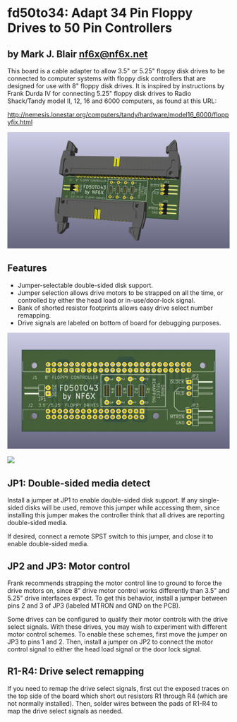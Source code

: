# fd50to34: Adapt 34 Pin Floppy Drives to 50 Pin Controllers
## by Mark J. Blair <nf6x@nf6x.net>

This board is a cable adapter to allow 3.5" or 5.25" floppy disk drives to be connected to computer systems with floppy disk controllers that are designed for use with 8" floppy disk drives. It is inspired by instructions by Frank Durda IV for connecting 5.25" floppy disk drives to Radio Shack/Tandy model II, 12, 16 and 6000 computers, as found at this URL:

http://nemesis.lonestar.org/computers/tandy/hardware/model16_6000/floppyfix.html

![](pics/fd50to34-assembled.png?raw=true)

## Features

* Jumper-selectable double-sided disk support.
* Jumper selection allows drive motors to be strapped on all the time, or controlled by either the head load or in-use/door-lock signal.
* Bank of shorted resistor footprints allows easy drive select number remapping.
* Drive signals are labeled on bottom of board for debugging purposes.

![](pics/fd50to34-top.png?raw=true)

![](pics/fd50to34-bottom.png?raw=true)

## JP1: Double-sided media detect

Install a jumper at JP1 to enable double-sided disk support. If any single-sided disks will be used, remove this jumper while accessing them, since installing this jumper makes the controller think that all drives are reporting double-sided media.

If desired, connect a remote SPST switch to this jumper, and close it to enable double-sided media.

## JP2 and JP3: Motor control

Frank recommends strapping the motor control line to ground to force the drive motors on, since 8" drive motor control works differently than 3.5" and 5.25" drive interfaces expect. To get this behavior, install a jumper between pins 2 and 3 of JP3 (labeled MTRON and GND on the PCB).

Some drives can be configured to qualify their motor controls with the drive select signals. With these drives, you may wish to experiment with different motor control schemes. To enable these schemes, first move the jumper on JP3 to pins 1 and 2. Then, install a jumper on JP2 to connect the motor control signal to either the head load signal or the door lock signal.

## R1-R4: Drive select remapping

If you need to remap the drive select signals, first cut the exposed traces on the top side of the board which short out resistors R1 through R4 (which are not normally installed). Then, solder wires between the pads of R1-R4 to map the drive select signals as needed.
